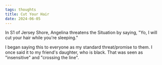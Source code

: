 ```yaml
---
tags: thoughts
title: Cut Your Hair
date: 2024-06-05
---
```


In S1 of Jersey Shore, Angelina threatens the Situation by saying, "Yo, I will cut your hair while you're sleeping." 

I began saying this to everyone as my standard threat/promise to them. I once said it to my friend's daughter, who is black. That was seen as "insensitive" and "crossing the line".
